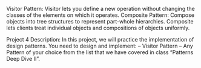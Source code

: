 Visitor Pattern: Visitor lets you define a new operation without changing the classes of the elements on which it operates.
Composite Pattern: Compose objects into tree structures to represent part-whole hierarchies. Composite lets clients treat 
individual objects and compositions of objects uniformly.

Project 4 Description: In this project, we will practice the implementation of design patterns.
You need to design and implement:
– Visitor Pattern
– Any Pattern of your choice from the list that we have covered in class “Patterns Deep Dive II”.